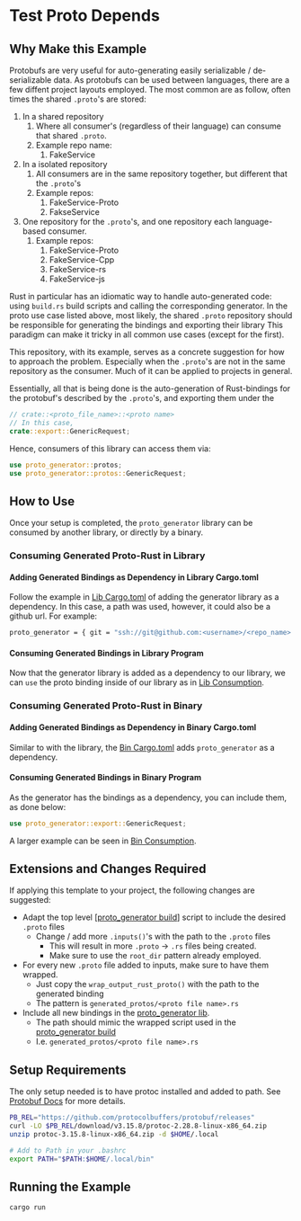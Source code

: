 # Test Proto Depends

## Why Make this Example

Protobufs are very useful for auto-generating easily serializable /
de-serializable data.
As protobufs can be used between languages, there are a few diffent project layouts employed.
The most common are as follow, often times the shared `.proto`'s are stored:

1. In a shared repository
   1. Where all consumer's (regardless of their language) can consume that shared `.proto`.
   2. Example repo name:
      1. FakeService
2. In a isolated repository
   1. All consumers are in the same repository together, but different that the `.proto`'s
   2. Example repos:
      1. FakeService-Proto
      2. FakseService
3. One repository for the `.proto`'s, and one repository each language-based consumer.
   1. Example repos:
      1. FakeService-Proto
      2. FakeService-Cpp
      3. FakeService-rs
      4. FakeService-js

Rust in particular has an idiomatic way to handle auto-generated code: using
`build.rs` build scripts and calling the corresponding generator.
In the proto use case listed above, most likely, the shared `.proto` repository
should be responsible for generating the bindings and exporting their library
This paradigm can make it tricky in all common use cases (except for the first).

This repository, with its example, serves as a concrete suggestion for how
to approach the problem.
Especially when the `.proto`'s are not in the same repository as the consumer.
Much of it can be applied to projects in general.

Essentially, all that is being done is the auto-generation of Rust-bindings
for the protobuf's described by the `.proto`'s, and exporting them under the

```Rust
// crate::<proto_file_name>::<proto name>
// In this case,
crate::export::GenericRequest;
```

Hence, consumers of this library can access them via:

```Rust
use proto_generator::protos;
use proto_generator::protos::GenericRequest;
```

## How to Use

Once your setup is completed, the `proto_generator` library can be consumed by
another library, or directly by a binary.

### Consuming Generated Proto-Rust in Library

[Lib Cargo.toml]: ./example_lib_consumer/Cargo.toml
[Lib Consumption]: ./example_lib_consumer/src/proto_consumer.rs

#### Adding Generated Bindings as Dependency in Library Cargo.toml

Follow the example in [Lib Cargo.toml] of adding the generator
library as a dependency. In this case, a path was used, however, it could also
be a github url. For example:

```bash
proto_generator = { git = "ssh://git@github.com:<username>/<repo_name>.git", branch = "main" }
```

#### Consuming Generated Bindings in Library Program

Now that the generator library is added as a dependency to our library, we can
`use` the proto binding inside of our library as in [Lib Consumption].

### Consuming Generated Proto-Rust in Binary

[Bin Cargo.toml]: ./example_bin_consumer/Cargo.toml
[Bin Consumption]: ./example_bin_consumer/src/proto_consumer.rs

#### Adding Generated Bindings as Dependency in Binary Cargo.toml

Similar to with the library, the [Bin Cargo.toml] adds `proto_generator` as a
dependency.

#### Consuming Generated Bindings in Binary Program

As the generator has the bindings as a dependency, you can include them, as
done below:

```Rust
use proto_generator::export::GenericRequest;
```

A larger example can be seen in [Bin Consumption].

## Extensions and Changes Required

[proto_generator build]: ./proto_generator/build.rs
[proto_generator lib]: ./proto_generator/lib.rs

If applying this template to your project, the following changes are suggested:

* Adapt the top level [[proto_generator build]] script to include the desired `.proto` files
  * Change / add more `.inputs()`'s with the path to the `.proto` files
    * This will result in more `.proto` -> `.rs` files being created.
    * Make sure to use the `root_dir` pattern already employed.
* For every new `.proto` file added to inputs, make sure to have them wrapped.
  * Just copy the `wrap_output_rust_proto()` with the path to the generated binding
  * The pattern is `generated_protos/<proto file name>.rs`
* Include all new bindings in the [proto_generator lib].
  * The path should mimic the wrapped script used in the [proto_generator build]
  * I.e. `generated_protos/<proto file name>.rs`

## Setup Requirements

[Protobuf Docs]: https://grpc.io/docs/protoc-installation/#install-pre-compiled-binaries-any-os

The only setup needed is to have protoc installed and added to path.
See [Protobuf Docs] for more details.

```bash
PB_REL="https://github.com/protocolbuffers/protobuf/releases"
curl -LO $PB_REL/download/v3.15.8/protoc-2.28.8-linux-x86_64.zip
unzip protoc-3.15.8-linux-x86_64.zip -d $HOME/.local

# Add to Path in your .bashrc
export PATH="$PATH:$HOME/.local/bin"
```

## Running the Example

```bash
cargo run
```
